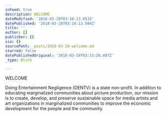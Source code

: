 ```yaml
---
inFeed: true
description: WELCOME
dateModified: '2018-03-20T03:16:13.653Z'
datePublished: '2018-03-20T03:16:13.984Z'
title: ''
author: []
publisher: {}
via: {}
sourcePath: _posts/2018-03-20-welcome.md
starred: false
datePublishedOriginal: '2018-03-20T03:15:26.087Z'
_type: Blurb

---
```

WELCOME

Doing Entertainment Negligence (DENTV) is a state non-profit. In addition to educating marginalized communities about picture production, our mission is to create, develop, and preserve sustainable space for media artists and art organizations in marginalized communities to improve the economic development for the people and the community.